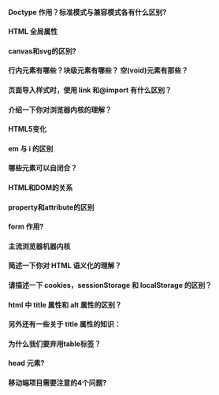 #### Doctype 作用？标准模式与兼容模式各有什么区别?
#### HTML 全局属性
#### canvas和svg的区别?
#### 行内元素有哪些？块级元素有哪些？ 空(void)元素有那些？
#### 页面导入样式时，使用 link 和@import 有什么区别？
#### 介绍一下你对浏览器内核的理解？
#### HTML5变化
#### em 与 i 的区别
#### 哪些元素可以自闭合？
#### HTML和DOM的关系
#### property和attribute的区别
#### form 作用?
#### 主流浏览器机器内核
#### 简述一下你对 HTML 语义化的理解？
#### 请描述一下 cookies，sessionStorage 和 localStorage 的区别？
#### html 中 title 属性和 alt 属性的区别？
#### 另外还有一些关于 title 属性的知识：
#### 为什么我们要弃用table标签？
#### head 元素?
#### 移动端项目需要注意的4个问题?